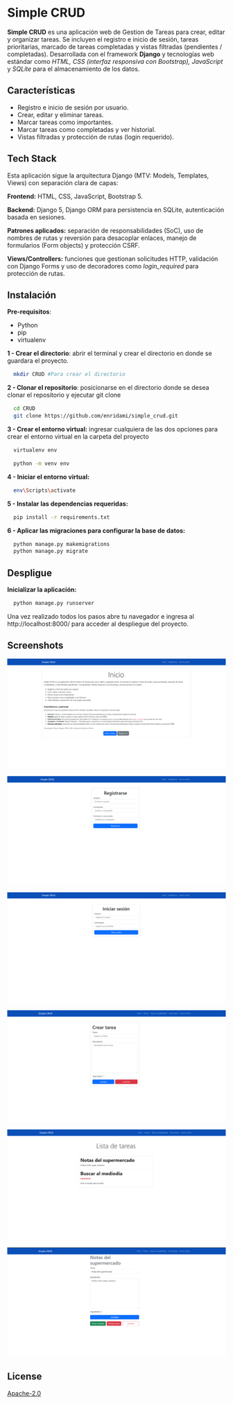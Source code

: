 
# Simple CRUD

**Simple CRUD** es una aplicación web de Gestion de Tareas para crear, editar y organizar tareas. Se incluyen el registro e inicio de sesión, tareas prioritarias, marcado de tareas completadas y vistas filtradas (pendientes / completadas). Desarrollada con el framework **Django** y tecnologías web estándar como *HTML, CSS (interfaz responsiva con Bootstrap), JavaScript* y *SQLite* para el almacenamiento de los datos.


## Características

- Registro e inicio de sesión por usuario.
- Crear, editar y eliminar tareas.
- Marcar tareas como importantes.
- Marcar tareas como completadas y ver historial.
- Vistas filtradas y protección de rutas (login requerido).


## Tech Stack
Esta aplicación sigue la arquitectura Django (MTV: Models, Templates, Views) con separación clara de capas:

**Frontend:** HTML, CSS, JavaScript, Bootstrap 5.

**Backend:** Django 5, Django ORM para persistencia en SQLite, autenticación basada en sesiones.

**Patrones aplicados:** separación de responsabilidades (SoC), uso de nombres de rutas y reversión para desacoplar enlaces, manejo de formularios (Form objects) y protección CSRF.

**Views/Controllers:** funciones que gestionan solicitudes HTTP, validación con Django Forms y uso de decoradores como *login_required* para protección de rutas.


## Instalación

**Pre-requisitos**: 
- Python
- pip
- virtualenv

**1 - Crear el directorio**: abrir el terminal y crear el directorio en donde se guardara el proyecto.

```bash
  mkdir CRUD #Para crear el directorio 
```
    
**2 - Clonar el repositorio**: posicionarse en el directorio donde se desea clonar el repositorio y ejecutar git clone

```bash
  cd CRUD
  git clone https://github.com/enridami/simple_crud.git
```

**3 - Crear el entorno virtual:** ingresar cualquiera de las dos opciones para crear el entorno virtual en la carpeta del proyecto

```bash
  virtualenv env
```


```bash
  python -m venv env
```

**4 - Iniciar el entorno virtual:**

```bash
  env\Scripts\activate
```

**5 - Instalar las dependencias requeridas:**

```bash
  pip install -r requirements.txt
```

**6 - Aplicar las migraciones para configurar la base de datos:**

```bash
  python manage.py makemigrations
  python manage.py migrate
```



## Despligue

**Inicializar la aplicación:**

```bash
  python manage.py runserver
```

Una vez realizado todos los pasos abre tu navegador e ingresa al http://localhost:8000/ para acceder al despliegue del proyecto.


## Screenshots

![App Screenshot](assets/img/crud1.png)

![App Screenshot](assets/img/crud2.png)

![App Screenshot](assets/img/crud3.png)

![App Screenshot](assets/img/crud4.png)

![App Screenshot](assets/img/crud5.png)

![App Screenshot](assets/img/crud6.png)


## License

[Apache-2.0](https://www.apache.org/licenses/LICENSE-2.0)

